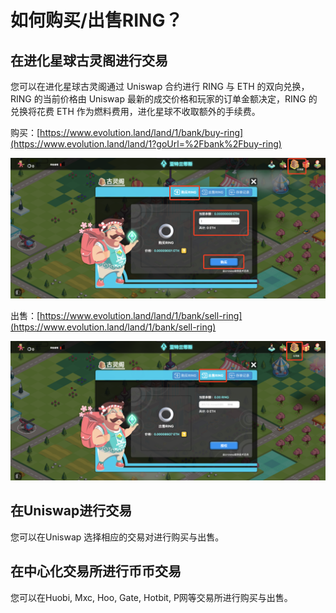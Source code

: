 # 如何购买/出售RING？

## **在进化星球古灵阁进行交易**

您可以在进化星球古灵阁通过 Uniswap 合约进行 RING 与 ETH 的双向兑换， RING 的当前价格由 Uniswap 最新的成交价格和玩家的订单金额决定，RING 的兑换将花费 ETH 作为燃料费用，进化星球不收取额外的手续费。

购买：[https://www.evolution.land/land/1/bank/buy-ring](https://www.evolution.land/land/1?goUrl=%2Fbank%2Fbuy-ring)

![](../../.gitbook/assets/image%20%284%29.png)

出售：[https://www.evolution.land/land/1/bank/sell-ring](https://www.evolution.land/land/1/bank/sell-ring)

![](../../.gitbook/assets/image%20%2818%29%20%281%29.png)

## **在Uniswap进行交易**

您可以在Uniswap 选择相应的交易对进行购买与出售。

## **在中心化交易所进行币币交易**

您可以在Huobi, Mxc, Hoo, Gate, Hotbit, P网等交易所进行购买与出售。



